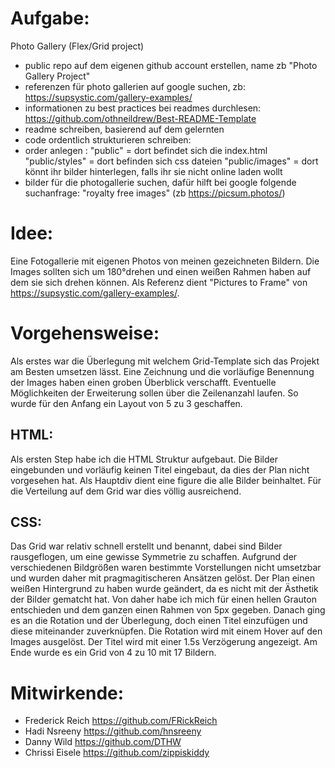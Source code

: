 # Aufgabe:
Photo Gallery (Flex/Grid project)
- public repo auf dem eigenen github account erstellen, name zb "Photo Gallery Project"
- referenzen für photo gallerien auf google suchen, zb: https://supsystic.com/gallery-examples/
- informationen zu best practices bei readmes durchlesen: https://github.com/othneildrew/Best-README-Template
- readme schreiben, basierend auf dem gelernten
- code ordentlich strukturieren schreiben:
- order anlegen :
    "public" = dort befindet sich die index.html
    "public/styles" = dort befinden sich css dateien
    "public/images" = dort könnt ihr bilder hinterlegen, falls ihr sie nicht online laden wollt
- bilder für die photogallerie suchen, dafür hilft bei google folgende suchanfrage: "royalty free images" (zb https://picsum.photos/)

# Idee:
Eine Fotogallerie mit eigenen Photos von meinen gezeichneten Bildern. Die Images sollten sich um 180°drehen und einen weißen Rahmen haben auf dem sie sich drehen können. Als Referenz dient "Pictures to Frame" von https://supsystic.com/gallery-examples/.

# Vorgehensweise:
Als erstes war die Überlegung mit welchem Grid-Template sich das Projekt am Besten umsetzen lässt. Eine Zeichnung und die vorläufige Benennung der Images haben einen groben Überblick verschafft. Eventuelle Möglichkeiten der Erweiterung sollen über die Zeilenanzahl laufen.
So wurde für den Anfang ein Layout von 5 zu 3 geschaffen.
   
## HTML:
   Als ersten Step habe ich die HTML Struktur aufgebaut. Die Bilder eingebunden und vorläufig keinen Titel eingebaut, da dies der Plan nicht vorgesehen hat. 
   Als Hauptdiv dient eine figure die alle Bilder beinhaltet. Für die Verteilung auf dem Grid war dies völlig ausreichend. 
## CSS:
Das Grid war relativ schnell erstellt und benannt, dabei sind Bilder rausgeflogen, um eine gewisse Symmetrie zu schaffen. Aufgrund der verschiedenen Bildgrößen
waren bestimmte Vorstellungen nicht umsetzbar und wurden daher mit pragmagitischeren Ansätzen gelöst. Der Plan einen weißen Hintergrund zu haben wurde geändert, da es nicht mit der Ästhetik der Bilder gematcht hat. Von daher habe ich mich für einen hellen Grauton entschieden und dem ganzen einen Rahmen von 5px gegeben.
Danach ging es an die Rotation und der Überlegung, doch einen Titel einzufügen und diese miteinander zuverknüpfen. Die Rotation wird mit einem Hover auf den Images ausgelöst. Der Titel wird mit einer 1.5s Verzögerung angezeigt. 
Am Ende wurde es ein Grid von 4 zu 10 mit 17 Bildern.

# Mitwirkende:
- Frederick Reich https://github.com/FRickReich
- Hadi Nsreeny https://github.com/hnsreeny
- Danny Wild   https://github.com/DTHW 
- Chrissi Eisele https://github.com/zippiskiddy
